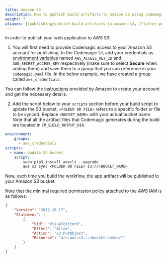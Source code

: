 ```yaml
---
title: Amazon S3
description: How to publish build artifacts to Amazon S3 using codemagic.yaml
weight: 7
aliases: [/publishing/publish-build-artifacts-to-amazon-s3, /flutter-publishing/publish-build-artifacts-to-amazon-s3, /knowledge-base/publish-build-artifacts-to-amazon-s3]
---
```


In order to publish your web application to AWS S3:

1.  You will first need to provide Codemagic access to your Amazon S3 account for publishing. In the Codemagic UI, add your credentials as [environment variables](../variables/environment-variable-groups) named `AWS_ACCESS_KEY_ID` and `AWS_SECRET_ACCESS_KEY` respectively (make sure to select **Secure** when adding them) and save them to a group that you can reference in your `codemagic.yaml` file. In the below example, we have created a group called `aws_credentials`.

You can follow the [instructions](https://aws.amazon.com/getting-started/hands-on/backup-to-s3-cli/) provided by Amazon to create your account and get the necessary details.

2.  Add the script below to your `scripts` section before your build script to update the S3 bucket. `<FOLDER OR FILE>` refers to a specific folder or file to be synced. Replace `<BUCKET_NAME>` with your actual bucket name. Note that all the artifact files that Codemagic generates during the build are located in `CM_BUILD_OUTPUT_DIR`.

```yaml
environment:
    groups:
      - aws_credentials
scripts:
  - name: Update S3 bucket
    script: |
        sudo pip3 install awscli --upgrade
        aws s3 sync <FOLDER OR FILE> s3://<BUCKET_NAME>
```

Now, each time you build the workflow, the app artifact will be published to your Amazon S3 bucket.

Note that the minimal required permission policy attached to the AWS IAM is as follows:

```JSON
{
    "Version": "2012-10-17",
    "Statement": [
        {
            "Sid": "VisualEditor0",
            "Effect": "Allow",
            "Action": "s3:PutObject",
            "Resource": "arn:aws:s3:::<bucket-name>/*"
        }
    ]
}
```
